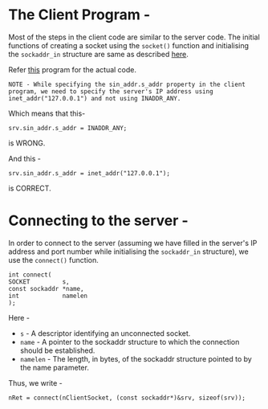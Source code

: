 # The Client Program - 

Most of the steps in the client code are similar to the server code. The initial functions of creating a socket using  the `socket()` function and initialising the `sockaddr_in` structure are same as described [here](Socket-Programming-Notes2.md).

Refer [this](Protobuf-Socket-Client/Protobuf-Socket-Client/Protobuf-Socket-Client.cpp) program for the actual code.

```
NOTE - While specifying the sin_addr.s_addr property in the client program, we need to specify the server's IP address using inet_addr("127.0.0.1") and not using INADDR_ANY.
```

Which means that this-
```
srv.sin_addr.s_addr = INADDR_ANY;
```
is WRONG.

And this - 
```
srv.sin_addr.s_addr = inet_addr("127.0.0.1");
```

is CORRECT.

# Connecting to the server - 

In order to connect to the server (assuming we have filled in the server's IP address and port number while initialising the `sockaddr_in` structure), we use the `connect()` function.

```
int connect(
SOCKET         s,
const sockaddr *name,
int            namelen
);
```
Here - 

* `s` - A descriptor identifying an unconnected socket.
* `name` - A pointer to the sockaddr structure to which the connection should be established.
* `namelen` - The length, in bytes, of the sockaddr structure pointed to by the name parameter.
  
Thus, we write - 
```
nRet = connect(nClientSocket, (const sockaddr*)&srv, sizeof(srv));
```



